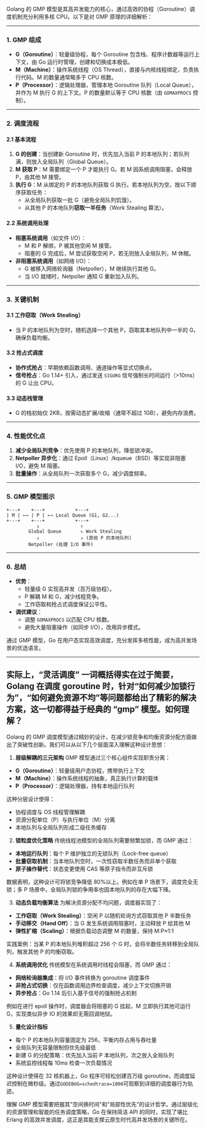 Golang 的 GMP 模型是其高并发能力的核心，通过高效的协程（Goroutine）调度机制充分利用多核 CPU。以下是对 GMP 原理的详细解析：

---

### **1. GMP 组成**

- **G（Goroutine）**：轻量级协程，每个 Goroutine 包含栈、程序计数器等运行上下文，由 Go 运行时管理，创建和切换成本极低。
- **M（Machine）**：操作系统线程（OS Thread），直接与内核线程绑定，负责执行代码。M 的数量通常略多于 CPU 核数。
- **P（Processor）**：逻辑处理器，管理本地 Goroutine 队列（Local Queue），并作为 M 执行 G 的上下文。P 的数量默认等于 CPU 核数（由 `GOMAXPROCS` 控制）。

---

### **2. 调度流程**

#### **2.1 基本流程**

1. **G 的创建**：当创建新 Goroutine 时，优先加入当前 P 的本地队列；若队列满，则放入全局队列（Global Queue）。
2. **M 获取 P**：M 需要绑定一个 P 才能执行 G。若 M 因系统调用阻塞，会释放 P，由其他 M 接管。
3. **执行 G**：M 从绑定的 P 的本地队列获取 G 执行。若本地队列为空，按以下顺序获取任务：
   - 从全局队列获取一批 G（避免全局队列饥饿）。
   - 从其他 P 的本地队列**窃取一半任务**（Work Stealing 算法）。

#### **2.2 系统调用处理**

- **阻塞系统调用**（如文件 I/O）：
  - M 和 P 解绑，P 被其他空闲 M 接管。
  - 阻塞的 G 完成后，M 尝试获取空闲 P，若无则放入全局队列，M 休眠。
- **非阻塞系统调用**（如网络 I/O）：
  - G 被移入网络轮询器（Netpoller），M 继续执行其他 G。
  - 当 I/O 就绪时，Netpoller 通知 G 重新加入队列。

---

### **3. 关键机制**

#### **3.1 工作窃取（Work Stealing）**

- 当 P 的本地队列为空时，随机选择一个其他 P，窃取其本地队列中一半的 G，确保负载均衡。

#### **3.2 抢占式调度**

- **协作式抢占**：早期依赖函数调用、通道操作等显式切换点。
- **信号抢占**：Go 1.14+ 引入，通过发送 `SIGURG` 信号强制长时间运行（>10ms）的 G 让出 CPU。

#### **3.3 动态栈管理**

- G 的栈初始仅 2KB，按需动态扩展/收缩（通常不超过 1GB），避免内存浪费。

---

### **4. 性能优化点**

1. **减少全局队列竞争**：优先使用 P 的本地队列，降低锁冲突。
2. **Netpoller 异步化**：通过 Epoll（Linux）/kqueue（BSD）等实现非阻塞 I/O，避免 M 阻塞。
3. **批量操作**：从全局队列一次获取多个 G，减少调度频率。

---

### **5. GMP 模型图示**

```
+---+    +---+           +---+
| M | ←→ | P | ←→ Local Queue (G1, G2...)
+---+    +---+           +---+
           ↓               ↑
        Global Queue       ↖ Work Stealing
           ↓               ↗ (其他 P 的本地队列)
        Netpoller (处理 I/O 事件)
```

---

### **6. 总结**

- **优势**：
  - 轻量级 G 实现高并发（百万级协程）。
  - P 解耦 M 和 G，减少线程竞争。
  - 工作窃取和抢占式调度保证公平性。
- **调优建议**：
  - 调整 `GOMAXPROCS` 以匹配 CPU 核数。
  - 避免大量阻塞操作（如同步 I/O），改用异步模式。

通过 GMP 模型，Go 在用户态实现高效调度，充分发挥多核性能，成为高并发场景的优选语言。

---

## 实际上，“灵活调度” 一词概括得实在过于简要，Golang 在调度 goroutine 时，针对“如何减少加锁行为”，“如何避免资源不均”等问题都给出了精彩的解决方案，这一切都得益于经典的 “gmp” 模型。如何理解？

Golang 的 GMP 调度模型通过精妙的设计，在减少锁竞争和均衡资源分配方面做出了突破性创新。我们可以从以下几个层面深入理解这种设计思想：

1. **层级解耦的三元架构**
   GMP 模型通过三个核心组件实现职责分离：

- **G（Goroutine）**：轻量级用户态协程，携带执行上下文
- **M（Machine）**：操作系统线程的抽象，真正执行计算的载体
- **P（Processor）**：逻辑处理器，持有本地运行队列

这种分层设计使得：

- 协程调度与 OS 线程管理解耦
- 资源分配单位（P）与执行单位（M）分离
- 本地队列与全局队列形成二级任务缓存

2. **锁粒度优化策略**
   传统线程池模型的全局队列需要频繁加锁，而 GMP 通过：

- **本地运行队列**：每个 P 维护独立的无锁队列（Lock-free queue）
- **批量窃取机制**：当本地队列空时，一次性窃取半数任务而非单个获取
- **原子操作替代**：状态变更使用 CAS 等原子指令而非互斥锁

数据表明，这种设计可将锁竞争降低 80%以上。例如在单 P 场景下，调度完全无锁；多 P 场景中，全局队列锁的争用率也因本地队列的存在大幅下降。

3. **动态负载均衡算法**
   为解决资源分配不均问题，调度器实现了：

- **工作窃取（Work Stealing）**：空闲 P 以随机轮询方式窃取其他 P 半数任务
- **手动移交（Hand Off）**：当 G 发生系统调用阻塞时，主动释放 P 给其他 M
- **弹性扩缩（Scaling）**：根据负载动态调整 M 的数量，保持 M:P≈1:1

实践案例：当某 P 的本地队列堆积超过 256 个 G 时，会将半数任务转移到全局队列，触发其他 P 的均衡窃取。

4. **系统调用优化**
   传统模型在系统调用时线程会阻塞，而 GMP 通过：

- **网络轮询器集成**：将 I/O 事件转换为 goroutine 调度事件
- **非抢占式切换**：仅在函数调用边界检查调度，减少上下文切换开销
- **异步抢占**：Go 1.14 后引入基于信号的强制抢占机制

例如在进行 epoll 操作时，调度器会将阻塞的 G 挂起，M 立即执行其他可运行 G，实现类似异步 IO 的效果却无需回调地狱。

5. **量化设计指标**

- 每个 P 的本地队列容量固定为 256，平衡内存占用与吞吐量
- 全局队列无容量限制但优先级最低
- 新建 G 的分配策略：优先加入当前 P 本地队列，次之放入全局队列
- 系统监控线程每 10ms 检查一次负载情况

这种设计使得在 32 核机器上，Go 程序可轻松创建百万级 goroutine，而调度延迟控制在微秒级。通过`GODEBUG=schedtrace=1000`可观察到详细的调度器行为轨迹。

理解 GMP 模型需要把握其"空间换时间"和"局部性优先"的设计哲学。通过层级化的资源管理和智能的任务调度策略，Go 在保持简洁 API 的同时，实现了堪比 Erlang 的高效并发调度，这正是其能支撑云原生时代高并发场景的关键所在。
